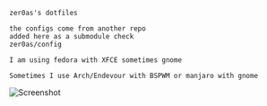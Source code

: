 ```
zer0as's dotfiles 

the configs come from another repo 
added here as a submodule check 
zer0as/config 

I am using fedora with XFCE sometimes gnome

Sometimes I use Arch/Endevour with BSPWM or manjaro with gnome

```
![Screenshot](https://raw.githubusercontent.com/zer0as/dotflies/main/screenshot.png)
